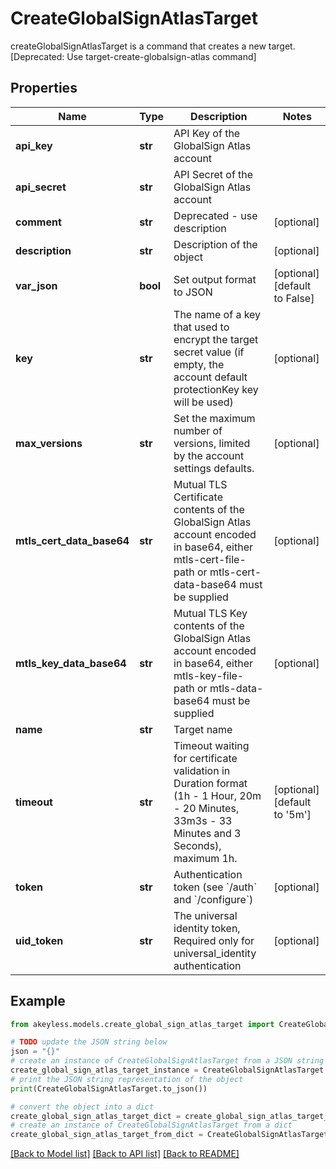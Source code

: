 # CreateGlobalSignAtlasTarget

createGlobalSignAtlasTarget is a command that creates a new target. [Deprecated: Use target-create-globalsign-atlas command]

## Properties

Name | Type | Description | Notes
------------ | ------------- | ------------- | -------------
**api_key** | **str** | API Key of the GlobalSign Atlas account | 
**api_secret** | **str** | API Secret of the GlobalSign Atlas account | 
**comment** | **str** | Deprecated - use description | [optional] 
**description** | **str** | Description of the object | [optional] 
**var_json** | **bool** | Set output format to JSON | [optional] [default to False]
**key** | **str** | The name of a key that used to encrypt the target secret value (if empty, the account default protectionKey key will be used) | [optional] 
**max_versions** | **str** | Set the maximum number of versions, limited by the account settings defaults. | [optional] 
**mtls_cert_data_base64** | **str** | Mutual TLS Certificate contents of the GlobalSign Atlas account encoded in base64, either mtls-cert-file-path or mtls-cert-data-base64 must be supplied | [optional] 
**mtls_key_data_base64** | **str** | Mutual TLS Key contents of the GlobalSign Atlas account encoded in base64, either mtls-key-file-path or mtls-data-base64 must be supplied | [optional] 
**name** | **str** | Target name | 
**timeout** | **str** | Timeout waiting for certificate validation in Duration format (1h - 1 Hour, 20m - 20 Minutes, 33m3s - 33 Minutes and 3 Seconds), maximum 1h. | [optional] [default to '5m']
**token** | **str** | Authentication token (see &#x60;/auth&#x60; and &#x60;/configure&#x60;) | [optional] 
**uid_token** | **str** | The universal identity token, Required only for universal_identity authentication | [optional] 

## Example

```python
from akeyless.models.create_global_sign_atlas_target import CreateGlobalSignAtlasTarget

# TODO update the JSON string below
json = "{}"
# create an instance of CreateGlobalSignAtlasTarget from a JSON string
create_global_sign_atlas_target_instance = CreateGlobalSignAtlasTarget.from_json(json)
# print the JSON string representation of the object
print(CreateGlobalSignAtlasTarget.to_json())

# convert the object into a dict
create_global_sign_atlas_target_dict = create_global_sign_atlas_target_instance.to_dict()
# create an instance of CreateGlobalSignAtlasTarget from a dict
create_global_sign_atlas_target_from_dict = CreateGlobalSignAtlasTarget.from_dict(create_global_sign_atlas_target_dict)
```
[[Back to Model list]](../README.md#documentation-for-models) [[Back to API list]](../README.md#documentation-for-api-endpoints) [[Back to README]](../README.md)


